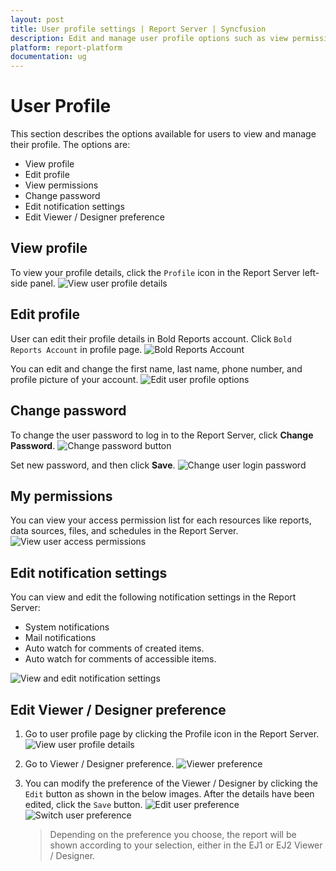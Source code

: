 ```yaml
---
layout: post
title: User profile settings | Report Server | Syncfusion
description: Edit and manage user profile options such as view permissions, change password, and edit profile or notification settings.
platform: report-platform
documentation: ug
---
```


# User Profile

This section describes the options available for users to view and manage their profile. The options are:

* View profile
* Edit profile
* View permissions
* Change password
* Edit notification settings
* Edit Viewer / Designer preference

## View profile

To view your profile details, click the `Profile` icon in the Report Server left-side panel.
![View user profile details](/static/assets/on-premise/images/user-profile/view-user-profile.png)

## Edit profile

User can edit their profile details in Bold Reports account. Click `Bold Reports Account` in profile page.
![Bold Reports Account](/static/assets/on-premise/images/user-profile/bold-reports-account.png)

You can edit and change the first name, last name, phone number, and profile picture of your account.
![Edit user profile options](/static/assets/on-premise/images/user-profile/edit-user-profile.png)

## Change password

To change the user password to log in to the Report Server, click **Change Password**.
![Change password button](/static/assets/on-premise/images/user-profile/change-password-button.png)

Set new password, and then click **Save**.
![Change user login password](/static/assets/on-premise/images/user-profile/edit-user-password.png)

## My permissions

You can view your access permission list for each resources like reports, data sources, files, and schedules in the Report Server.
![View user access permissions](/static/assets/on-premise/images/user-profile/view-permission.png)

## Edit notification settings

You can view and edit the following notification settings in the Report Server:

* System notifications
* Mail notifications
* Auto watch for comments of created items.
* Auto watch for comments of accessible items.

![View and edit notification settings](/static/assets/on-premise/images/user-profile/edit-notification-settings.png)

## Edit Viewer / Designer preference

1. Go to user profile page by clicking the Profile icon in the Report Server.  
    ![View user profile details](/static/assets/on-premise/images/user-profile/user-profile.png)

2. Go to Viewer / Designer preference.
    ![Viewer preference](/static/assets/on-premise/images/user-profile/user-preference.png)

3. You can modify the preference of the Viewer / Designer by clicking the `Edit` button as shown in the below images. After the details have been edited, click the `Save` button.
    ![Edit user preference](/static/assets/on-premise/images/user-profile/edit-preference.png)
    ![Switch user preference](/static/assets/on-premise/images/user-profile/switch-viewer.png) 
    > Depending on the preference you choose, the report will be shown according to your selection, either in the EJ1 or EJ2 Viewer / Designer.